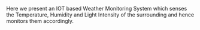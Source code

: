 Here we present an IOT based Weather Monitoring System which senses the Temperature, Humidity and Light Intensity of the surrounding and hence monitors them accordingly.